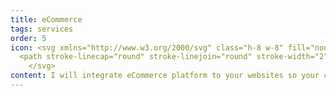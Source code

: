 ```yaml
---
title: eCommerce
tags: services
order: 5
icon: <svg xmlns="http://www.w3.org/2000/svg" class="h-8 w-8" fill="none" viewBox="0 0 24 24" stroke="currentColor">
  <path stroke-linecap="round" stroke-linejoin="round" stroke-width="2" d="M3 3h2l.4 2M7 13h10l4-8H5.4M7 13L5.4 5M7 13l-2.293 2.293c-.63.63-.184 1.707.707 1.707H17m0 0a2 2 0 100 4 2 2 0 000-4zm-8 2a2 2 0 11-4 0 2 2 0 014 0z" />
    </svg>
content: I will integrate eCommerce platform to your websites so your customers can buy from you using Shopify.
---
```

